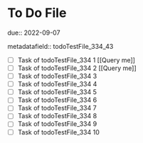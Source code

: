 # To Do File

due:: 2022-09-07

metadatafield:: todoTestFile_334_43

- [ ] Task of todoTestFile_334 1 [[Query me]]
- [ ] Task of todoTestFile_334 2 [[Query me]]
- [ ] Task of todoTestFile_334 3
- [ ] Task of todoTestFile_334 4
- [ ] Task of todoTestFile_334 5
- [ ] Task of todoTestFile_334 6
- [ ] Task of todoTestFile_334 7
- [ ] Task of todoTestFile_334 8
- [ ] Task of todoTestFile_334 9
- [ ] Task of todoTestFile_334 10